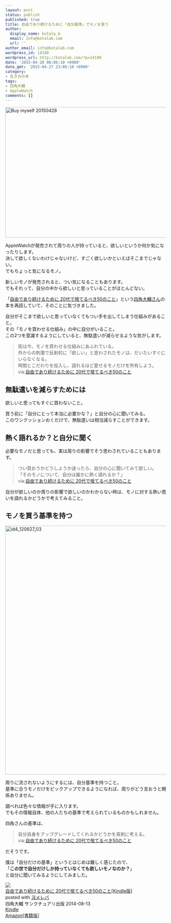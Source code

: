 ```yaml
---
layout: post
status: publish
published: true
title: 自由であり続けるために「自分基準」でモノを買う
author:
  display_name: kotala_b
  email: info@kotalab.com
  url: ''
author_email: info@kotalab.com
wordpress_id: 14198
wordpress_url: http://kotalab.com/?p=14198
date: '2015-04-28 08:06:10 +0900'
date_gmt: '2015-04-27 23:06:10 +0900'
category:
- 生き方の本
tags:
- 四角大輔
- AppleWatch
comments: []
---
```

<p><img src="http://kotalab.com/wp-content/uploads/2015/04/buy-myself_20150428.jpg" alt="Buy myself 20150428" width="546" height ="409" class="aligncenter size-large" /></p>
<p>AppleWatchが発売されて周りの人が持っていると、欲しいというか何か気になったりします。<br />
決して欲しくないわけじゃないけど、すごく欲しいかといえばそこまでじゃない。<br />
でもちょっと気になるモノ。</p>
<p>新しいモノが発売されると、つい気になることもあります。<br />
でもそれって、自分の中から欲しいと思っていることがほとんどない。</p>
<p>「<a href="http://www.amazon.co.jp/exec/obidos/asin/B00IUE8QRC/same-22/" rel="nofollow" target="_blank">自由であり続けるために 20代で捨てるべき50のこと</a>」という<a href="https://twitter.com/@4dsk">四角大輔さん</a>の本を再読していて、そのことに気づきました。</p>
<p>自分がそこまで欲しいと思っていなくてもつい手を出してしまう仕組みがあること。<br />
その「モノを買わせる仕組み」の中に自分がいること。<br />
この2つを意識するようにしていると、無駄遣いが減らせるような気がします。</p>
<blockquote><p>
街は今、モノを買わせる仕組みにあふれている。<br />
外からの刺激で反射的に「欲しい」と思わされたモノは、だいたいすぐにいらなくなる。<br />
時間とこだわりを投入し、語れるほど愛せるモノだけを所有しよう。<br />
via:<a href="http://www.amazon.co.jp/exec/obidos/asin/B00IUE8QRC/same-22/" rel="nofollow" target="_blank">自由であり続けるために 20代で捨てるべき50のこと</a>
</p></blockquote>
<p><!--more--></p>
<h2>無駄遣いを減らすためには</h2>
<p>欲しいと思ってもすぐに買わないこと。</p>
<p>買う前に「自分にとって本当に必要かな？」と自分の心に聞いてみる。<br />
このワンクッションおくだけで、無駄遣いは相当減らすことができます。</p>
<h2>熱く語れるか？と自分に聞く</h2>
<p>必要なモノだと思っても、実は周りの影響でそう思わされていることもあります。</p>
<blockquote><p>
つい買おうかどうしようか迷ったら、自分の心に聞いてみて欲しい。<br />
「そのモノについて、自分は誰かに熱く語れるか？」<br />
via:<a href="http://www.amazon.co.jp/exec/obidos/asin/B00IUE8QRC/same-22/" rel="nofollow" target="_blank">自由であり続けるために 20代で捨てるべき50のこと</a>
</p></blockquote>
<p>自分が欲しいのか周りの影響で欲しいのかわからない時は、モノに対する熱い思いを語れるかどうかで考えてみること。</p>
<h2>モノを買う基準を持つ</h2>
<p><img src="http://kotalab.com/wp-content/uploads/id4_120627_03.jpg" alt="id4_120627_03" width="780" class="aligncenter size-large wp-image-7650" /></p>
<p>周りに流されないようにするには、自分基準を持つこと。<br />
基準に合うモノだけをピックアップできるようになれば、周りがどう言おうと関係ありません。</p>
<p>調べれば色々な情報が手に入ります。<br />
でもその情報自体、他の人たちの基準で考えられているものかもしれません。</p>
<p>四角さんの基準は、</p>
<blockquote><p>自分自身をアップグレードしてくれるかどうかを真剣に考える。<br />
via:<a href="http://www.amazon.co.jp/exec/obidos/asin/B00IUE8QRC/same-22/" rel="nofollow" target="_blank">自由であり続けるために 20代で捨てるべき50のこと</a></p>
</blockquote>
<p>だそうです。</p>
<p>僕は「自分だけの基準」というとはじめは難しく感じたので、<br />
「<strong>この世で自分だけしか持っていなくても欲しいモノなのか？</strong>」<br />
と自分に聞いてみるようにしてみました。</p>
<div class="booklink-box">
<div class="booklink-image"><a href="http://www.amazon.co.jp/exec/obidos/asin/B00IUE8QRC/same-22/" rel="nofollow" target="_blank"><img src="http://ecx.images-amazon.com/images/I/51k6Cm1McfL._SL160_.jpg" style="border: none;" /></a></div>
<div class="booklink-info">
<div class="booklink-name"><a href="http://www.amazon.co.jp/exec/obidos/asin/B00IUE8QRC/same-22/" rel="nofollow" target="_blank">自由であり続けるために 20代で捨てるべき50のこと[Kindle版]</a>
<div class="booklink-powered-date">posted with <a href="http://yomereba.com" rel="nofollow" target="_blank">ヨメレバ</a></div>
</div>
<div class="booklink-detail">四角大輔 サンクチュアリ出版 2014-08-13    </div>
<div class="booklink-link2">
<div class="shoplinkkindle"><a href="http://www.amazon.co.jp/exec/obidos/ASIN/B00IUE8QRC/same-22/" rel="nofollow" target="_blank">Kindle</a></div>
<div class="shoplinkamazon"><a href="http://www.amazon.co.jp/exec/obidos/ASIN/4861139716/same-22/" rel="nofollow" target="_blank">Amazon[書籍版]</a></div>
</p></div>
</div>
<div class="booklink-footer"></div>
</div>
